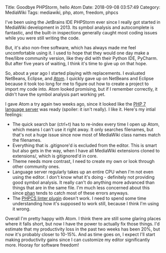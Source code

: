 Title: Goodbye PHPStorm, hello Atom
Date: 2018-09-08 03:57:49
Category: MediaWiki
Tags: mediawiki, php, atom, freedom, phpcs

I've been using the JetBrains IDE PHPStorm ever since I really got started in MediaWiki development in 2013. Its symbol analysis and autocomplete is fantastic, and the built-in inspections generally caught most coding issues while you were still writing the code.

But, it's also non-free software, which has always made me feel uncomfortable using it. I used to hope that they would one day make a free/libre community version, like they did with their Python IDE, PyCharm. But after five years of waiting, I think it's time to give up on that hope.

So, about a year ago I started playing with replacements. I evaluated NetBeans, Eclipse, and [Atom](https://atom.io/). I quickly gave up on NetBeans and Eclipse because it took too long for me to figure out how to create a project to import my code into. Atom looked promising, but if I remember correctly, it didn't have the symbol analysis part working yet.

I gave Atom a try again two weeks ago, since it looked like the [PHP 7 language server](https://github.com/felixfbecker/php-language-server) was ready (spoiler: it isn't really). I like it. Here's my intial feelings:

* The quick search bar (ctrl+t) has to re-index every time I open up Atom, which means I can't use it right away. It only searches filenames, but that's not a huge issue since now most of MediaWiki class names match the filenames.
* Everything that is .gitignore'd is excluded from the editor. This is smart but also gets in the way, when I have all MediaWiki extensions cloned to extensions/, which is gitignored'd in core.
* Theme needs more contrast, I need to create my own or look through other community ones.
* Language server regularly takes up an entire CPU when I'm not even using the editor. I don't know what it's doing - definitely not providing good symbol analysis. It really can't do anything more advanced than things that are in the same file. I'm much less concerned about this since [phan](https://www.mediawiki.org/wiki/Continuous_integration/Phan) tends to catch most of these errors anyways.
* The [PHPCS linter plugin](https://github.com/AtomLinter/linter-phpcs) doesn't work. I need to spend some time understanding how it's supposed to work still, because I think I'm using it wrong.

Overall I'm pretty happy with Atom. I think there are still some glaring places where it falls short, but now I have the power to actually fix those things. I'd estimate that my productivity loss in the past two weeks has been 20%, but now it's probably closer to 10-15%. And as time goes on, I expect I'll start making productivity gains since I can customize my editor significantly more. Hooray for software freedom!
